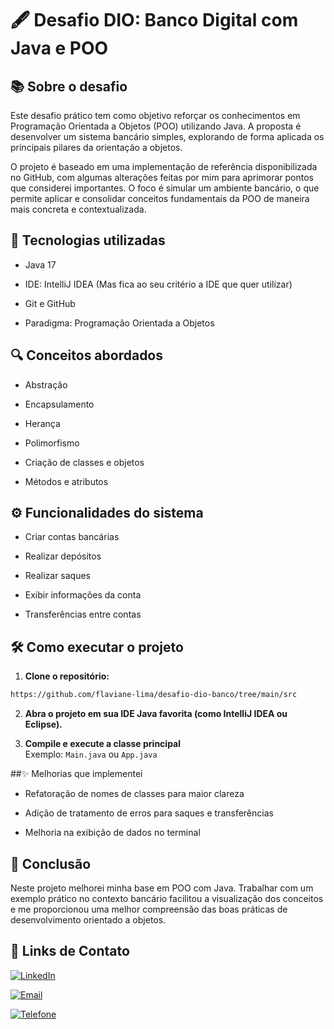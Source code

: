 # 🖋 Desafio DIO: Banco Digital com Java e POO

## 📚 Sobre o desafio
Este desafio prático tem como objetivo reforçar os conhecimentos em Programação Orientada a Objetos (POO) utilizando Java. A proposta é desenvolver um sistema bancário simples, explorando de forma aplicada os principais pilares da orientação a objetos.

O projeto é baseado em uma implementação de referência disponibilizada no GitHub, com algumas alterações feitas por mim para aprimorar pontos que considerei importantes. O foco é simular um ambiente bancário, o que permite aplicar e consolidar conceitos fundamentais da POO de maneira mais concreta e contextualizada.

## 🚀 Tecnologias utilizadas
* Java 17

* IDE: IntelliJ IDEA (Mas fica ao seu critério a IDE que quer utilizar)

* Git e GitHub

* Paradigma: Programação Orientada a Objetos

## 🔍 Conceitos abordados
* Abstração

* Encapsulamento

* Herança

* Polimorfismo

* Criação de classes e objetos

* Métodos e atributos


## ⚙️ Funcionalidades do sistema
* Criar contas bancárias

* Realizar depósitos

* Realizar saques

* Exibir informações da conta

* Transferências entre contas

## 🛠 Como executar o projeto

1. **Clone o repositório:**

```bash
https://github.com/flaviane-lima/desafio-dio-banco/tree/main/src
```

2. **Abra o projeto em sua IDE Java favorita (como IntelliJ IDEA ou Eclipse).**

3. **Compile e execute a classe principal**  
   Exemplo: `Main.java` ou `App.java`

##✨ Melhorias que implementei
* Refatoração de nomes de classes para maior clareza

* Adição de tratamento de erros para saques e transferências

* Melhoria na exibição de dados no terminal

## 📌 Conclusão
Neste projeto melhorei minha base em POO com Java. Trabalhar com um exemplo prático no contexto bancário facilitou a visualização dos conceitos e me proporcionou uma melhor compreensão das boas práticas de desenvolvimento orientado a objetos.

## 📌 Links de Contato
[![LinkedIn](https://img.shields.io/badge/-LinkedIn-0077B5?logo=linkedin&logoColor=white&style=flat-square)](https://www.linkedin.com/in/flaviane-delima/)

[![Email](https://img.shields.io/badge/-Email-D14836?logo=gmail&logoColor=white&style=flat-square)](mailto:rflaviane41@gmail.com)

[![Telefone](https://img.shields.io/badge/-Telefone-25D366?logo=whatsapp&logoColor=white&style=flat-square)](tel:+558599244006)

